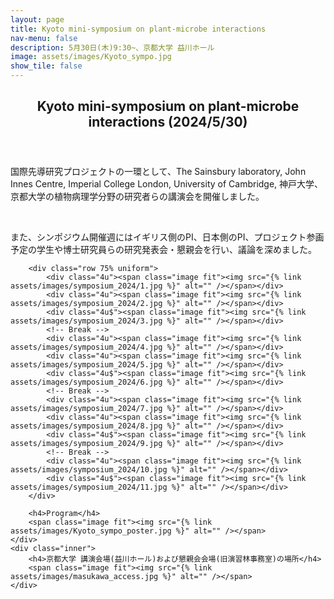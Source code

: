 ```yaml
---
layout: page
title: Kyoto mini-symposium on plant-microbe interactions
nav-menu: false
description: 5月30日(木)9:30~、京都大学 益川ホール
image: assets/images/Kyoto_sympo.jpg
show_tile: false
---
```


<!-- Main -->
<div id="main">

<!-- One -->
<section id="one">
	<div class="inner">
        <header class="major">
			<h2>Kyoto mini-symposium on plant-microbe interactions (2024/5/30)</h2>
		</header>
        <p>国際先導研究プロジェクトの一環として、The Sainsbury laboratory, John Innes Centre, Imperial College London, University of Cambridge, 神戸大学、京都大学の植物病理学分野の研究者らの講演会を開催しました。</p>
        <br>
        <p>また、シンポジウム開催週にはイギリス側のPI、日本側のPI、プロジェクト参画予定の学生や博士研究員らの研究発表会・懇親会を行い、議論を深めました。</p>

        <div class="row 75% uniform">
            <div class="4u"><span class="image fit"><img src="{% link assets/images/symposium_2024/1.jpg %}" alt="" /></span></div>
            <div class="4u"><span class="image fit"><img src="{% link assets/images/symposium_2024/2.jpg %}" alt="" /></span></div>
            <div class="4u$"><span class="image fit"><img src="{% link assets/images/symposium_2024/3.jpg %}" alt="" /></span></div>
            <!-- Break -->
            <div class="4u"><span class="image fit"><img src="{% link assets/images/symposium_2024/4.jpg %}" alt="" /></span></div>
            <div class="4u"><span class="image fit"><img src="{% link assets/images/symposium_2024/5.jpg %}" alt="" /></span></div>
            <div class="4u$"><span class="image fit"><img src="{% link assets/images/symposium_2024/6.jpg %}" alt="" /></span></div>
            <!-- Break -->
            <div class="4u"><span class="image fit"><img src="{% link assets/images/symposium_2024/7.jpg %}" alt="" /></span></div>
            <div class="4u"><span class="image fit"><img src="{% link assets/images/symposium_2024/8.jpg %}" alt="" /></span></div>
            <div class="4u$"><span class="image fit"><img src="{% link assets/images/symposium_2024/9.jpg %}" alt="" /></span></div>
            <!-- Break -->
            <div class="4u"><span class="image fit"><img src="{% link assets/images/symposium_2024/10.jpg %}" alt="" /></span></div>
            <div class="4u$"><span class="image fit"><img src="{% link assets/images/symposium_2024/11.jpg %}" alt="" /></span></div>
        </div>

        <h4>Program</h4>
        <span class="image fit"><img src="{% link assets/images/Kyoto_sympo_poster.jpg %}" alt="" /></span>
	</div>
    <div class="inner">
        <h4>京都大学 講演会場(益川ホール)および懇親会会場(旧演習林事務室)の場所</h4>
        <span class="image fit"><img src="{% link assets/images/masukawa_access.jpg %}" alt="" /></span>
	</div>
</section>
